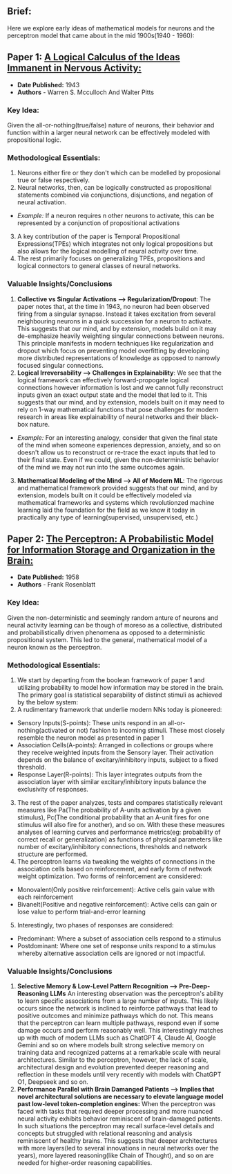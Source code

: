 ## Brief:
Here we explore early ideas of mathematical models for neurons and the perceptron model that came about in the mid 1900s(1940 - 1960):

## Paper 1: [A Logical Calculus of the Ideas Immanent in Nervous Activity:](https://home.csulb.edu/~cwallis/382/readings/482/mccolloch.logical.calculus.ideas.1943.pdf)
- **Date Published:** 1943
- **Authors** - Warren S. Mcculloch And Walter Pitts

### Key Idea:
Given the all-or-nothing(true/false) nature of neurons, their behavior and function within a larger neural network can be effectively modeled with propositional logic.

### Methodological Essentials:
1) Neurons either fire or they don't which can be modelled by proposional true or false respectively.
2) Neural networks, then, can be logically constructed as propositional statements combined via conjunctions, disjunctions, and negation of neural activation.
  - _Example:_ If a neuron requires n other neurons to activate, this can be represented by a conjunction of propositional activations
3) A key contribution of the paper is Temporal Propositional Expressions(TPEs) which integrates not only logical propositions but also allows for the logical modelling of neural activity over time.
4) The rest primarily focuses on generalizing TPEs, propositions and logical connectors to general classes of neural networks.

### Valuable Insights/Conclusions
1) **Collective vs Singular Activations --> Regularization/Dropout**: The paper notes that, at the time in 1943, no neuron had been observed firing from a singular synapse. Instead it takes excitation from several neighbouring neurons in a quick succession for a neuron to activate. This suggests that our mind, and by extension, models build on it may de-emphasize heavily weighting singular connections between neurons. This principle manifests in modern techniques like regularization and dropout which focus on preventing model overfitting by developing more distributed representations of knowledge as opposed to narrowly focused singular connections.
2) **Logical Irreversability --> Challenges in Explainability**: We see that the logical framework can effectively forward-propogate logical connections however information is lost and we cannot fully reconstruct inputs given an exact output state and the model that led to it. This suggests that our mind, and by extension, models built on it may need to rely on 1-way mathematical functions that pose challenges for modern research in areas like explainability of neural networks and their black-box nature.
  - _Example:_ For an interesting analogy, consider that given the final state of the mind when someone experiences depression, anxiety, and so on doesn't allow us to reconstruct or re-trace the exact inputs that led to their final state. Even if we could, given the non-deterministic behavior of the mind we may not run into the same outcomes again.
3) **Mathematical Modeling of the Mind --> All of Modern ML**: The rigorous and mathematical framework provided suggests that our mind, and by extension, models built on it could be effectively modeled via mathematical frameworks and systems which revolutionzed machine learning laid the foundation for the field as we know it today in practically any type of learning(supervised, unsupervised, etc.)

## Paper 2: [The Perceptron: A Probabilistic Model for Information Storage and Organization in the Brain:](https://www.ling.upenn.edu/courses/cogs501/Rosenblatt1958.pdf)
- **Date Published:** 1958
- **Authors** - Frank Rosenblatt

### Key Idea:
Given the non-deterministic and seemingly random anture of neurons and neural activity learning can be though of moreso as a collective, distributed and probabilistically driven phenomena as opposed to a deterministic propositional system. This led to the general, mathematical model of a neuron known as the perceptron.

### Methodological Essentials:
1) We start by departing from the boolean framework of paper 1 and utilizing probability to model how information may be stored in the brain. The primary goal is statistical separability of distinct stimuli as achieved by the below system:
2) A rudimentary framework that underlie modern NNs today is pioneered:
  - Sensory Inputs(S-points): These units respond in an all-or-nothing(activated or not) fashion to incoming stimuli. These most closely resemble the neuron model as presented in paper 1
  - Association Cells(A-points): Arranged in collections or groups where they receive weighted inputs from the Sensory layer. Their activation depends on the balance of excitary/inhibitory inputs, subject to a fixed threshold.
  - Response Layer(R-points): This layer integrates outputs from the association layer with similar excitary/inhibitory inputs balance the exclusivity of responses.
3) The rest of the paper analyzes, tests and compares statistically relevant measures like Pa(The probability of A-units activation by a given stimulus), Pc(The conditional probability that an A-unit fires for one stimulus will also fire for another), and so on. With these these measures analyses of learning curves and performance metrics(eg: probability of correct recall or generalization) as functions of physical parameters like number of excitary/inhibitory connections, thresholds and network structure are performed.
4) The perceptron learns via tweaking the weights of connections in the association cells based on reinforcement, and early form of network weight optimization. Two forms of reinforcement are considered:
  - Monovalent(Only positive reinforcement): Active cells gain value with each reinforcement
  - Bivanelt(Positive and negative reinforcement): Active cells can gain or lose value to perform trial-and-error learning
5) Interestingly, two phases of responses are considered:
  - Predominant: Where a subset of association cells respond to a stimulus
  - Postdominant: Where one set of response units respond to a stimulus whereby alternative association cells are ignored or not impactful.

### Valuable Insights/Conclusions
1) **Selective Memory & Low-Level Pattern Recognition --> Pre-Deep-Reasoning LLMs** An interesting observation was the perceptron's ability to learn specific associations from a large number of inputs. This likely occurs since the network is inclined to reinforce pathways that lead to positive outcomes and minimize pathways which do not. This means that the perceptron can learn multiple pathways, respond even if some damage occurs and perform reasonably well. This interestingly matches up with much of modern LLMs such as ChatGPT 4, Claude AI, Google Gemini and so on where models built strong selective memory on training data and recognized patterns at a remarkable scale with neural architectures. Similar to the perceptron, however, the lack of scale, architectural design and evolution prevented deeper reasoning and reflection in these models until very recently with models with ChatGPT O1, Deepseek and so on.
2) **Performance Parallel with Brain Damanged Patients --> Implies that novel architectural solutions are necessary to elevate language model past low-level token-completion engines:** When the perceptron was faced with tasks that required deeper processing and more nuanced neural activity exhibits behavior reminiscent of brain-damaged patients. In such situations the perceptron may recall surface-level details and concepts but struggled with relational reasoning and analysis reminiscent of healthy brains. This suggests that deeper architectures with more layers(led to several innovations in neural networks over the years), more layered reasoning(like Chain of Thought), and so on are needed for higher-order reasoning capabilities.
